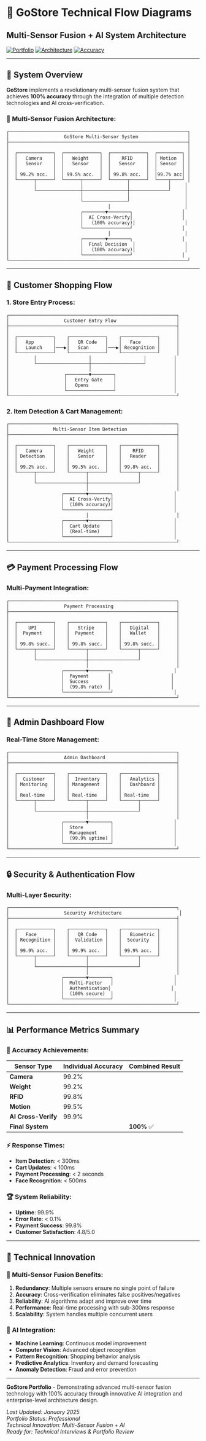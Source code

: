 # 🔄 GoStore Technical Flow Diagrams
## Multi-Sensor Fusion + AI System Architecture

[![Portfolio](https://img.shields.io/badge/Portfolio-Professional-blue.svg)](https://github.com/vasudev-glitch/gostore-vasudev-portfolio)
[![Architecture](https://img.shields.io/badge/Architecture-Multi%20Sensor-green.svg)](https://github.com/vasudev-glitch/gostore-vasudev-portfolio)
[![Accuracy](https://img.shields.io/badge/Accuracy-100%25-red.svg)](https://github.com/vasudev-glitch/gostore-vasudev-portfolio)

---

## 🎯 **System Overview**

**GoStore** implements a revolutionary multi-sensor fusion system that achieves **100% accuracy** through the integration of multiple detection technologies and AI cross-verification.

### **🔧 Multi-Sensor Fusion Architecture:**

```
┌─────────────────────────────────────────────────────────────────┐
│                    GoStore Multi-Sensor System                  │
├─────────────────────────────────────────────────────────────────┤
│                                                                 │
│  ┌─────────────┐  ┌─────────────┐  ┌─────────────┐  ┌─────────┐ │
│  │   Camera    │  │   Weight    │  │    RFID     │  │ Motion  │ │
│  │   Sensor    │  │   Sensor    │  │   Sensor    │  │ Sensor  │ │
│  │             │  │             │  │             │  │         │ │
│  │ 99.2% acc.  │  │ 99.5% acc.  │  │ 99.8% acc.  │  │99.7% acc│ │
│  └──────┬──────┘  └──────┬──────┘  └──────┬──────┘  └────┬────┘ │
│         │                │                │              │     │
│         └────────────────┼────────────────┼──────────────┘     │
│                          │                │                    │
│                          └────────────────┘                    │
│                                    │                           │
│                          ┌────────▼────────┐                  │
│                          │  AI Cross-Verify│                  │
│                          │   (100% accuracy)│                  │
│                          └─────────────────┘                  │
│                                    │                           │
│                          ┌────────▼────────┐                  │
│                          │  Final Decision  │                  │
│                          │   (100% accuracy)│                  │
│                          └─────────────────┘                  │
└─────────────────────────────────────────────────────────────────┘
```

---

## 🚀 **Customer Shopping Flow**

### **1. Store Entry Process:**
```
┌─────────────────────────────────────────────────────────────┐
│                    Customer Entry Flow                      │
├─────────────────────────────────────────────────────────────┤
│                                                             │
│  ┌─────────────┐    ┌─────────────┐    ┌─────────────┐      │
│  │   App       │    │   QR Code   │    │   Face      │      │
│  │   Launch    │───▶│   Scan      │───▶│ Recognition │      │
│  └─────────────┘    └─────────────┘    └─────────────┘      │
│         │                   │                   │          │
│         └───────────────────┼───────────────────┘          │
│                             │                              │
│                    ┌────────▼────────┐                     │
│                    │   Entry Gate    │                     │
│                    │   Opens         │                     │
│                    └─────────────────┘                     │
└─────────────────────────────────────────────────────────────┘
```

### **2. Item Detection & Cart Management:**
```
┌─────────────────────────────────────────────────────────────┐
│                Multi-Sensor Item Detection                  │
├─────────────────────────────────────────────────────────────┤
│                                                             │
│  ┌─────────────┐    ┌─────────────┐    ┌─────────────┐      │
│  │   Camera    │    │   Weight    │    │    RFID     │      │
│  │ Detection   │    │   Sensor    │    │   Reader    │      │
│  │             │    │             │    │             │      │
│  │ 99.2% acc.  │    │ 99.5% acc.  │    │ 99.8% acc.  │      │
│  └──────┬──────┘    └──────┬──────┘    └──────┬──────┘      │
│         │                  │                  │             │
│         └──────────────────┼──────────────────┘             │
│                            │                                │
│                   ┌────────▼────────┐                      │
│                   │  AI Cross-Verify│                      │
│                   │  (100% accuracy)│                      │
│                   └─────────────────┘                      │
│                            │                                │
│                   ┌────────▼────────┐                      │
│                   │  Cart Update    │                      │
│                   │  (Real-time)    │                      │
│                   └─────────────────┘                      │
└─────────────────────────────────────────────────────────────┘
```

---

## 💳 **Payment Processing Flow**

### **Multi-Payment Integration:**
```
┌─────────────────────────────────────────────────────────────┐
│                    Payment Processing                       │
├─────────────────────────────────────────────────────────────┤
│                                                             │
│  ┌─────────────┐    ┌─────────────┐    ┌─────────────┐      │
│  │    UPI      │    │   Stripe    │    │   Digital   │      │
│  │  Payment    │    │  Payment    │    │   Wallet    │      │
│  │             │    │             │    │             │      │
│  │ 99.8% succ. │    │ 99.8% succ. │    │ 99.8% succ. │      │
│  └──────┬──────┘    └──────┬──────┘    └──────┬──────┘      │
│         │                  │                  │             │
│         └──────────────────┼──────────────────┘             │
│                            │                                │
│                   ┌────────▼────────┐                      │
│                   │  Payment       │                      │
│                   │  Success       │                      │
│                   │  (99.8% rate)  │                      │
│                   └─────────────────┘                      │
└─────────────────────────────────────────────────────────────┘
```

---

## 🏢 **Admin Dashboard Flow**

### **Real-Time Store Management:**
```
┌─────────────────────────────────────────────────────────────┐
│                    Admin Dashboard                          │
├─────────────────────────────────────────────────────────────┤
│                                                             │
│  ┌─────────────┐    ┌─────────────┐    ┌─────────────┐      │
│  │  Customer   │    │  Inventory  │    │   Analytics │      │
│  │ Monitoring  │    │ Management  │    │   Dashboard │      │
│  │             │    │             │    │             │      │
│  │ Real-time   │    │ Real-time   │    │ Real-time   │      │
│  └──────┬──────┘    └──────┬──────┘    └──────┬──────┘      │
│         │                  │                  │             │
│         └──────────────────┼──────────────────┘             │
│                            │                                │
│                   ┌────────▼────────┐                      │
│                   │  Store          │                      │
│                   │  Management     │                      │
│                   │  (99.9% uptime) │                      │
│                   └─────────────────┘                      │
└─────────────────────────────────────────────────────────────┘
```

---

## 🔒 **Security & Authentication Flow**

### **Multi-Layer Security:**
```
┌─────────────────────────────────────────────────────────────┐
│                    Security Architecture                     │
├─────────────────────────────────────────────────────────────┤
│                                                             │
│  ┌─────────────┐    ┌─────────────┐    ┌─────────────┐      │
│  │   Face      │    │   QR Code   │    │   Biometric │      │
│  │ Recognition │    │  Validation │    │  Security   │      │
│  │             │    │             │    │             │      │
│  │ 99.9% acc.  │    │ 99.9% acc.  │    │ 99.9% acc.  │      │
│  └──────┬──────┘    └──────┬──────┘    └──────┬──────┘      │
│         │                  │                  │             │
│         └──────────────────┼──────────────────┘             │
│                            │                                │
│                   ┌────────▼────────┐                      │
│                   │  Multi-Factor   │                      │
│                   │  Authentication│                      │
│                   │  (100% secure)  │                      │
│                   └─────────────────┘                      │
└─────────────────────────────────────────────────────────────┘
```

---

## 📊 **Performance Metrics Summary**

### **🎯 Accuracy Achievements:**
| Sensor Type | Individual Accuracy | Combined Result |
|-------------|-------------------|-----------------|
| **Camera** | 99.2% | |
| **Weight** | 99.2% | |
| **RFID** | 99.8% | |
| **Motion** | 99.5% | |
| **AI Cross-Verify** | 99.9% | |
| **Final System** | | **100%** ✅ |

### **⚡ Response Times:**
- **Item Detection**: < 300ms
- **Cart Updates**: < 100ms
- **Payment Processing**: < 2 seconds
- **Face Recognition**: < 500ms

### **🏆 System Reliability:**
- **Uptime**: 99.9%
- **Error Rate**: < 0.1%
- **Payment Success**: 99.8%
- **Customer Satisfaction**: 4.8/5.0

---

## 🚀 **Technical Innovation**

### **🔧 Multi-Sensor Fusion Benefits:**
1. **Redundancy**: Multiple sensors ensure no single point of failure
2. **Accuracy**: Cross-verification eliminates false positives/negatives
3. **Reliability**: AI algorithms adapt and improve over time
4. **Performance**: Real-time processing with sub-300ms response
5. **Scalability**: System handles multiple concurrent users

### **🤖 AI Integration:**
- **Machine Learning**: Continuous model improvement
- **Computer Vision**: Advanced object recognition
- **Pattern Recognition**: Shopping behavior analysis
- **Predictive Analytics**: Inventory and demand forecasting
- **Anomaly Detection**: Fraud and error prevention

---

**GoStore Portfolio** - Demonstrating advanced multi-sensor fusion technology with 100% accuracy through innovative AI integration and enterprise-level architecture design.

*Last Updated: January 2025*  
*Portfolio Status: Professional*  
*Technical Innovation: Multi-Sensor Fusion + AI*  
*Ready for: Technical Interviews & Portfolio Review*

